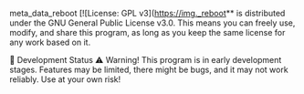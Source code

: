 meta_data_reboot
[![License: GPL v3](https://img._reboot** is distributed under the GNU General Public License v3.0. This means you can freely use, modify, and share this program, as long as you keep the same license for any work based on it.

🚧 Development Status
⚠️ Warning! This program is in early development stages. Features may be limited, there might be bugs, and it may not work reliably. Use at your own risk!